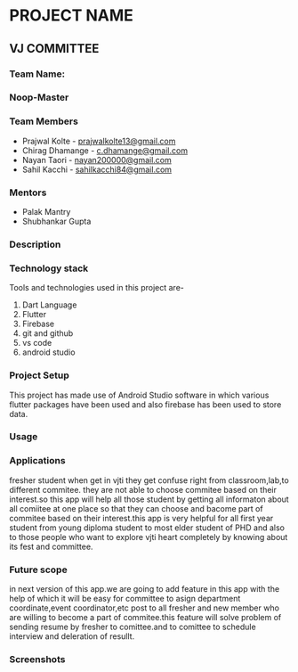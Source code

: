 # **PROJECT NAME**  
## VJ COMMITTEE

### **Team Name:**  
### Noop-Master

### **Team Members**  
* Prajwal Kolte - prajwalkolte13@gmail.com  
* Chirag Dhamange - c.dhamange@gmail.com  
* Nayan Taori - nayan200000@gmail.com  
* Sahil Kacchi - sahilkacchi84@gmail.com  

### **Mentors**  
* Palak Mantry  
* Shubhankar Gupta  

### **Description**

### **Technology stack**  
Tools and technologies used in this project are-  
1. Dart Language<br/>
2. Flutter  
3. Firebase
4. git and github
5. vs code
6. android studio

### **Project Setup**  
This project has made use of Android Studio software in which various flutter packages have been used and also firebase has been used to store data. 

### **Usage**

### **Applications**
fresher student when get in vjti they get confuse right from classroom,lab,to different commitee. they are not able to choose commitee based on their interest.so this app will help all those student by getting all informaton about all comiitee at one place so that they can choose and bacome part of commitee based on their interest.this app is very helpful for all first year student from  young diploma student to most elder student of PHD and also to those people who want to explore vjti heart completely by knowing about its fest and committee.

### **Future scope**
in next version of this app.we are going to add feature in this app with the help of which it will be easy for committee to asign department coordinate,event coordinator,etc post to all fresher and new member who are willing to become a part of  commitee.this feature will solve problem of sending resume by fresher to comittee.and to comittee to schedule interview and deleration of resullt. 

### **Screenshots**

